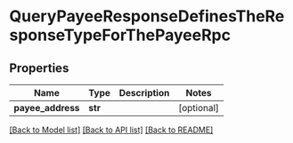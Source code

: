 # QueryPayeeResponseDefinesTheResponseTypeForThePayeeRpc

## Properties
Name | Type | Description | Notes
------------ | ------------- | ------------- | -------------
**payee_address** | **str** |  | [optional] 

[[Back to Model list]](../README.md#documentation-for-models) [[Back to API list]](../README.md#documentation-for-api-endpoints) [[Back to README]](../README.md)

